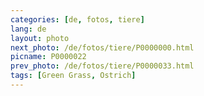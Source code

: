 ```yaml
---
categories: [de, fotos, tiere]
lang: de
layout: photo
next_photo: /de/fotos/tiere/P0000000.html
picname: P0000022
prev_photo: /de/fotos/tiere/P0000033.html
tags: [Green Grass, Ostrich]
---
```


